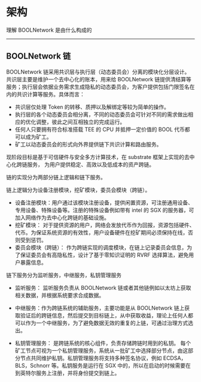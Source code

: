 # 架构

理解 BOOLNetwork 是由什么构成的

---

## BOOLNetwork 链

BOOLNetwork 链采用共识层与执行层（动态委员会）分离的模块化分层设计。共识层主要是维护一个去中心化的账本，用来给 BOOLNetwork 链提供清结算等服务；执行层会依据业务需求生成隐私的动态委员会，为客户提供包括门限签名在内的共识计算等服务。具体而言：

- 共识层仅处理 Token 的转移、质押以及解绑定等较为简单的操作。
- 执行层的各个动态委员会相分离，不同的动态委员会可针对不同的需求做出相应的优化调整，彼此之间互相独立的完成运行。
- 任何人只要拥有符合标准搭载 TEE 的 CPU 并抵押一定价值的 BOOL 代币都可以成为矿工。
- 矿工以动态委员会的形式向外界提供链下共识计算和路由服务。

现阶段目标是基于可信硬件与安全多方计算技术，在 substrate 框架上实现的去中心化跨链服务， 为用户提供稳定、高效以及低成本的资产跨链。

链的实现分为两部分链上逻辑和链下服务。

链上逻辑分为设备注册模块，挖矿模块，委员会模块（跨链）。

- 设备注册模块：用户通过该模块注册设备，提供闲置资源，可注册通用设备、专用设备、特殊设备等。注册的特殊设备例如带有 intel 的 SGX 的服务器，可加入网络作为去中心化跨链的基础设施。
- 挖矿模块： 对于提供资源的用户，网络会发放代币作为回报，资源包括硬件、代币。为保证系统资源的有效性，用户设备硬件在挖矿期间必须保持在线，否则受到惩罚。
- 委员会模块（跨链）： 作为跨链实现的调度模块，在链上记录委员会信息，为了保证委员会有高隐私性，设计了基于零知识证明的 RVRF 选择算法，避免用户暴露信息。

链下服务分为监听服务，中继服务，私钥管理服务

- 监听服务： 监听服务负责从 BOOLNetwork 链或者其他链例如以太坊上获取相关数据，并根据系统要求合成数据。
- 中继服务：作为跨链系统的辅助服务，主要功能是从 BOOLNetwork 链上获取验证后的跨链信息，然后提交到目标链上，从中获取收益，理论上任何人都可以作为一个中继服务，为了避免数据无效的重复的上链，可通过治理方式选出。

- 私钥管理服务： 是跨链系统的核心组件，负责存储跨链时用到的私钥。 每个矿工节点可视为一个私钥管理服务，系统从一批矿工中选择部分节点，由这部分节点共同维护私钥。私钥管理服务将支持多种签名协议，例如 ECDSA，BLS，Schnorr 等。私钥服务是运行在 SGX 中的，所以在启动的时候需要在到英特尔服务上注册，并将身份提交到链上。
